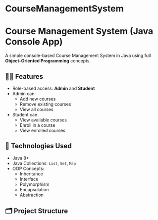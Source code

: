# CourseManagementSystem

# Course Management System (Java Console App)

A simple console-based Course Management System in Java using full **Object-Oriented Programming** concepts.

## 👨‍🏫 Features

- Role-based access: **Admin** and **Student**
- Admin can:
  - Add new courses
  - Remove existing courses
  - View all courses
- Student can:
  - View available courses
  - Enroll in a course
  - View enrolled courses

## 🔧 Technologies Used

- Java 8+
- Java Collections: `List`, `Set`, `Map`
- OOP Concepts: 
  - Inheritance
  - Interface
  - Polymorphism
  - Encapsulation
  - Abstraction

## 🗂 Project Structure

